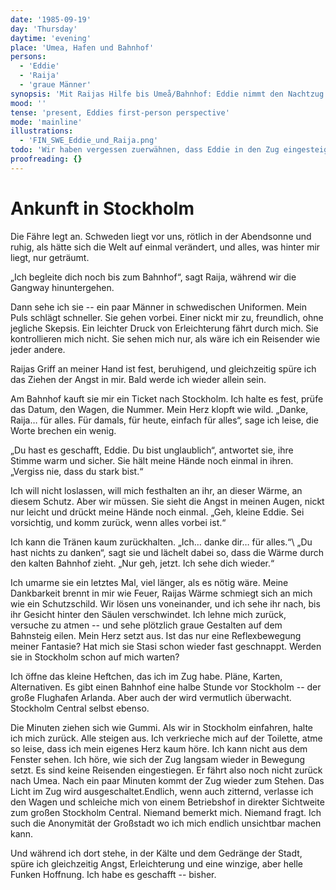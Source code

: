```yaml
---
date: '1985-09-19'
day: 'Thursday'
daytime: 'evening'
place: 'Umea, Hafen und Bahnhof'
persons:
  - 'Eddie'
  - 'Raija'
  - 'graue Männer'
synopsis: 'Mit Raijas Hilfe bis Umeå/Bahnhof: Eddie nimmt den Nachtzug nach Stockholm, versteckt sich vor möglichen Verfolgern, steigt im Betriebsareal aus und gelangt unerkannt zum Central – erste Schritte in die Anonymität der Freiheit.'
mood: ''
tense: 'present, Eddies first-person perspective'
mode: 'mainline'
illustrations:
  - 'FIN_SWE_Eddie_und_Raija.png'
todo: 'Wir haben vergessen zuerwähnen, dass Eddie in den Zug eingesteigen ist und er abfährt, bevor die grauen Gestalten kommen. Es wird Nacht während der Fahrt, Eddie kommt am zeitigen Morgen in Stockholm an. Beim Aussteigen gibt es Redundanzen im Text. Es fehlt der Vergleich mit ostdeutschen Städten. Die Hoffnungslosigkeit der zerfallenden Bausubstanz.'
proofreading: {}
---
```


# Ankunft in Stockholm

Die Fähre legt an. Schweden liegt vor uns, rötlich in der Abendsonne und ruhig,
als hätte sich die Welt auf einmal verändert, und alles, was hinter mir liegt,
nur geträumt.

„Ich begleite dich noch bis zum Bahnhof“, sagt Raija, während wir die Gangway
hinuntergehen.

Dann sehe ich sie -- ein paar Männer in schwedischen Uniformen. Mein Puls
schlägt schneller. Sie gehen vorbei. Einer nickt mir zu, freundlich, ohne
jegliche Skepsis. Ein leichter Druck von Erleichterung fährt durch mich. Sie
kontrollieren mich nicht. Sie sehen mich nur, als wäre ich ein Reisender wie
jeder andere.

Raijas Griff an meiner Hand ist fest, beruhigend, und gleichzeitig spüre ich das
Ziehen der Angst in mir. Bald werde ich wieder allein sein.

Am Bahnhof kauft sie mir ein Ticket nach Stockholm. Ich halte es fest, prüfe das
Datum, den Wagen, die Nummer. Mein Herz klopft wie wild. „Danke, Raija… für
alles. Für damals, für heute, einfach für alles“, sage ich leise, die Worte
brechen ein wenig.

„Du hast es geschafft, Eddie. Du bist unglaublich“, antwortet sie, ihre Stimme
warm und sicher. Sie hält meine Hände noch einmal in ihren. „Vergiss nie, dass
du stark bist.“

Ich will nicht loslassen, will mich festhalten an ihr, an dieser Wärme, an
diesem Schutz. Aber wir müssen. Sie sieht die Angst in meinen Augen, nickt nur
leicht und drückt meine Hände noch einmal. „Geh, kleine Eddie. Sei vorsichtig,
und komm zurück, wenn alles vorbei ist.“

Ich kann die Tränen kaum zurückhalten. „Ich… danke dir… für alles.“\ „Du hast
nichts zu danken“, sagt sie und lächelt dabei so, dass die Wärme durch den
kalten Bahnhof zieht. „Nur geh, jetzt. Ich sehe dich wieder.“

Ich umarme sie ein letztes Mal, viel länger, als es nötig wäre. Meine
Dankbarkeit brennt in mir wie Feuer, Raijas Wärme schmiegt sich an mich wie ein
Schutzschild. Wir lösen uns voneinander, und ich sehe ihr nach, bis ihr Gesicht
hinter den Säulen verschwindet. Ich lehne mich zurück, versuche zu atmen -- und
sehe plötzlich graue Gestalten auf dem Bahnsteig eilen. Mein Herz setzt aus. Ist
das nur eine Reflexbewegung meiner Fantasie? Hat mich sie Stasi schon wieder
fast geschnappt. Werden sie in Stockholm schon auf mich warten?

Ich öffne das kleine Heftchen, das ich im Zug habe. Pläne, Karten, Alternativen.
Es gibt einen Bahnhof eine halbe Stunde vor Stockholm -- der große Flughafen
Arlanda. Aber auch der wird vermutlich überwacht. Stockholm Central selbst
ebenso.

Die Minuten ziehen sich wie Gummi. Als wir in Stockholm einfahren, halte ich
mich zurück. Alle steigen aus. Ich verkrieche mich auf der Toilette, atme so
leise, dass ich mein eigenes Herz kaum höre. Ich kann nicht aus dem Fenster
sehen. Ich höre, wie sich der Zug langsam wieder in Bewegung setzt. Es sind
keine Reisenden eingestiegen. Er fährt also noch nicht zurück nach Umea. Nach
ein paar Minuten kommt der Zug wieder zum Stehen. Das Licht im Zug wird
ausgeschaltet.Endlich, wenn auch zitternd, verlasse ich den Wagen und schleiche
mich von einem Betriebshof in direkter Sichtweite zum großen Stockholm Central.
Niemand bemerkt mich. Niemand fragt. Ich such die Anonymität der Großstadt wo
ich mich endlich unsichtbar machen kann.

Und während ich dort stehe, in der Kälte und dem Gedränge der Stadt, spüre ich
gleichzeitig Angst, Erleichterung und eine winzige, aber helle Funken Hoffnung.
Ich habe es geschafft -- bisher.
